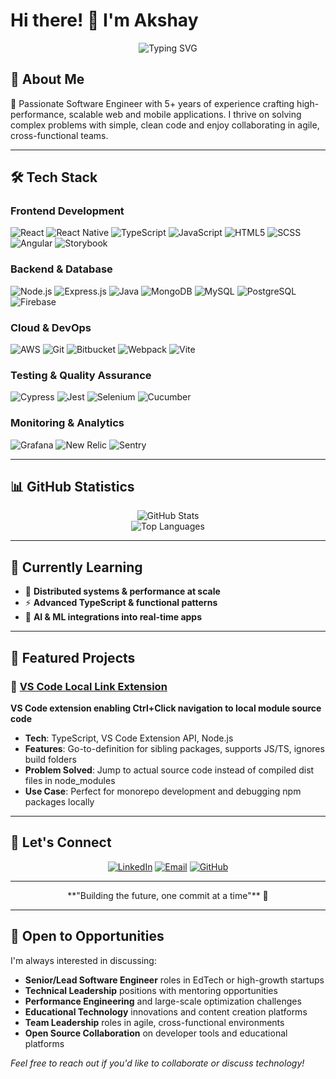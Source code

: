 # Hi there! 👋 I'm Akshay

<div align="center">
  <img src="https://readme-typing-svg.herokuapp.com?font=Fira+Code&size=30&duration=3000&pause=1000&color=36BCF7&center=true&vCenter=true&width=600&lines=Software+Engineer;" alt="Typing SVG" />
</div>

## 🚀 About Me
🚀 Passionate Software Engineer with 5+ years of experience crafting high-performance, scalable web and mobile applications. I thrive on solving complex problems with simple, clean code and enjoy collaborating in agile, cross-functional teams.

---

## 🛠️ Tech Stack

### Frontend Development
<div align="left">
  <img src="https://img.shields.io/badge/React-20232A?style=for-the-badge&logo=react&logoColor=61DAFB" alt="React" />
  <img src="https://img.shields.io/badge/React_Native-20232A?style=for-the-badge&logo=react&logoColor=61DAFB" alt="React Native" />
  <img src="https://img.shields.io/badge/TypeScript-007ACC?style=for-the-badge&logo=typescript&logoColor=white" alt="TypeScript" />
  <img src="https://img.shields.io/badge/JavaScript-F7DF1E?style=for-the-badge&logo=javascript&logoColor=black" alt="JavaScript" />
  <img src="https://img.shields.io/badge/HTML5-E34F26?style=for-the-badge&logo=html5&logoColor=white" alt="HTML5" />
  <img src="https://img.shields.io/badge/SASS-CC6699?style=for-the-badge&logo=sass&logoColor=white" alt="SCSS" />
  <img src="https://img.shields.io/badge/Angular-DD0031?style=for-the-badge&logo=angular&logoColor=white" alt="Angular" />
  <img src="https://img.shields.io/badge/Storybook-FF4785?style=for-the-badge&logo=storybook&logoColor=white" alt="Storybook" />
</div>

### Backend & Database
<div align="left">
  <img src="https://img.shields.io/badge/Node.js-43853D?style=for-the-badge&logo=node.js&logoColor=white" alt="Node.js" />
  <img src="https://img.shields.io/badge/Express.js-404D59?style=for-the-badge" alt="Express.js" />
  <img src="https://img.shields.io/badge/Java-ED8B00?style=for-the-badge&logo=openjdk&logoColor=white" alt="Java" />
  <img src="https://img.shields.io/badge/MongoDB-4EA94B?style=for-the-badge&logo=mongodb&logoColor=white" alt="MongoDB" />
  <img src="https://img.shields.io/badge/MySQL-00000F?style=for-the-badge&logo=mysql&logoColor=white" alt="MySQL" />
  <img src="https://img.shields.io/badge/PostgreSQL-316192?style=for-the-badge&logo=postgresql&logoColor=white" alt="PostgreSQL" />
  <img src="https://img.shields.io/badge/Firebase-039BE5?style=for-the-badge&logo=Firebase&logoColor=white" alt="Firebase" />
</div>

### Cloud & DevOps
<div align="left">
  <img src="https://img.shields.io/badge/Amazon_AWS-232F3E?style=for-the-badge&logo=amazon-aws&logoColor=white" alt="AWS" />
  <img src="https://img.shields.io/badge/Git-F05032?style=for-the-badge&logo=git&logoColor=white" alt="Git" />
  <img src="https://img.shields.io/badge/Bitbucket-0747a6?style=for-the-badge&logo=bitbucket&logoColor=white" alt="Bitbucket" />
  <img src="https://img.shields.io/badge/Webpack-8DD6F9?style=for-the-badge&logo=webpack&logoColor=black" alt="Webpack" />
  <img src="https://img.shields.io/badge/Vite-646CFF?style=for-the-badge&logo=vite&logoColor=white" alt="Vite" />
</div>

### Testing & Quality Assurance
<div align="left">
  <img src="https://img.shields.io/badge/Cypress-17202C?style=for-the-badge&logo=cypress&logoColor=white" alt="Cypress" />
  <img src="https://img.shields.io/badge/Jest-323330?style=for-the-badge&logo=Jest&logoColor=white" alt="Jest" />
  <img src="https://img.shields.io/badge/Selenium-43B02A?style=for-the-badge&logo=selenium&logoColor=white" alt="Selenium" />
  <img src="https://img.shields.io/badge/Cucumber-43B02A?style=for-the-badge&logo=cucumber&logoColor=white" alt="Cucumber" />
</div>

### Monitoring & Analytics
<div align="left">
  <img src="https://img.shields.io/badge/Grafana-F46800?style=for-the-badge&logo=grafana&logoColor=white" alt="Grafana" />
  <img src="https://img.shields.io/badge/New_Relic-008C99?style=for-the-badge&logo=newrelic&logoColor=white" alt="New Relic" />
  <img src="https://img.shields.io/badge/Sentry-362d59?style=for-the-badge&logo=sentry&logoColor=white" alt="Sentry" />
</div>

---

## 📊 GitHub Statistics

<div align="center">
  <img src="https://github-readme-stats.vercel.app/api?username=akshaym5147&show_icons=true&theme=radical&hide_border=true&count_private=true" alt="GitHub Stats" />
</div>

<div align="center">
  <img src="https://github-readme-stats.vercel.app/api/top-langs/?username=akshaym5147&layout=compact&theme=radical&hide_border=true&langs_count=8" alt="Top Languages" />
</div>

---

## 🌱 Currently Learning

- 🔄 **Distributed systems & performance at scale**
- ⚡ **Advanced TypeScript & functional patterns**
- 🧠 **AI & ML integrations into real-time apps**

---

## 🌟 Featured Projects

### 🔗 [VS Code Local Link Extension](https://github.com/akshaym5147/vscode-local-link-extension)
**VS Code extension enabling Ctrl+Click navigation to local module source code**
- **Tech**: TypeScript, VS Code Extension API, Node.js
- **Features**: Go-to-definition for sibling packages, supports JS/TS, ignores build folders
- **Problem Solved**: Jump to actual source code instead of compiled dist files in node_modules
- **Use Case**: Perfect for monorepo development and debugging npm packages locally

---

## 🤝 Let's Connect

<div align="center">
  
[![LinkedIn](https://img.shields.io/badge/LinkedIn-0077B5?style=for-the-badge&logo=linkedin&logoColor=white)](https://linkedin.com/in/akshay-m-b64957169)
[![Email](https://img.shields.io/badge/Email-D14836?style=for-the-badge&logo=gmail&logoColor=white)](mailto:akshaymuge888@gmail.com)
[![GitHub](https://img.shields.io/badge/GitHub-100000?style=for-the-badge&logo=github&logoColor=white)](https://github.com/akshaym5147)

</div>

---

<div align="center">  
  **"Building the future, one commit at a time"** 🚀
</div>

---

## 💼 Open to Opportunities

I'm always interested in discussing:
- **Senior/Lead Software Engineer** roles in EdTech or high-growth startups
- **Technical Leadership** positions with mentoring opportunities
- **Performance Engineering** and large-scale optimization challenges
- **Educational Technology** innovations and content creation platforms
- **Team Leadership** roles in agile, cross-functional environments
- **Open Source Collaboration** on developer tools and educational platforms

*Feel free to reach out if you'd like to collaborate or discuss technology!*
